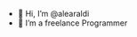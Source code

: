 - 👋 Hi, I’m @alearaldi
- 👀 I’m a freelance Programmer

<!---
alearaldi/alearaldi is a ✨ special ✨ repository because its `README.md` (this file) appears on your GitHub profile.
You can click the Preview link to take a look at your changes.
--->
